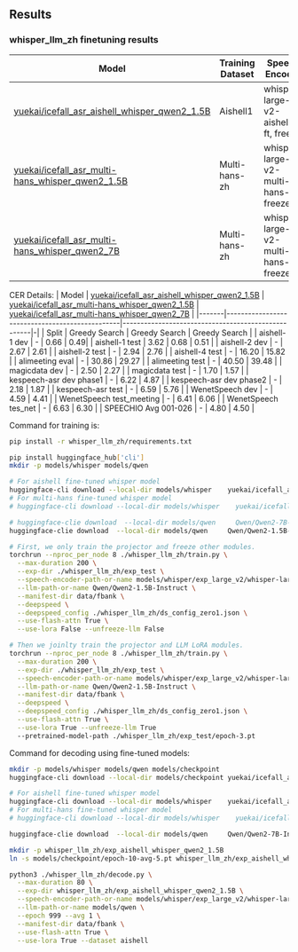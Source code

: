 ## Results

### whisper_llm_zh finetuning results

|Model|         Training Dataset  | Speech Encoder | LLM |  Projector |
|-| -------------------------| ----------------|------|---------------|
|[yuekai/icefall_asr_aishell_whisper_qwen2_1.5B](https://huggingface.co/yuekai/icefall_asr_aishell_whisper_qwen2_1.5B)  | Aishell1                | whisper-large-v2-aishell1-ft, freeze| Qwen2-1.5B-Instruct, LoRA | Linear, 8x downsample|
| [yuekai/icefall_asr_multi-hans_whisper_qwen2_1.5B](https://huggingface.co/yuekai/icefall_asr_multi-hans_whisper_qwen2_1.5B)  |Multi-hans-zh                | whisper-large-v2-multi-hans-ft, freeze| Qwen2-1.5B-Instruct, LoRA | Linear, 8x downsample||
| [yuekai/icefall_asr_multi-hans_whisper_qwen2_7B](https://huggingface.co/yuekai/icefall_asr_multi-hans_whisper_qwen2_7B)  |Multi-hans-zh                | whisper-large-v2-multi-hans-ft, freeze| Qwen2-7B-Instruct, LoRA | Linear, 8x downsample||

CER Details:
| Model | [yuekai/icefall_asr_aishell_whisper_qwen2_1.5B](https://huggingface.co/yuekai/icefall_asr_aishell_whisper_qwen2_1.5B) | [yuekai/icefall_asr_multi-hans_whisper_qwen2_1.5B](https://huggingface.co/yuekai/icefall_asr_multi-hans_whisper_qwen2_1.5B) | [yuekai/icefall_asr_multi-hans_whisper_qwen2_7B](https://huggingface.co/yuekai/icefall_asr_multi-hans_whisper_qwen2_1.5B) |
|-------|------------------------------------------------|----------------------------------------------------|-|
| Split | Greedy Search | Greedy Search | Greedy Search |
| aishell-1 dev | - | 0.66 | 0.49|
| aishell-1 test | 3.62 | 0.68 | 0.51 |
| aishell-2 dev | - | 2.67 | 2.61 |
| aishell-2 test | - | 2.94 | 2.76 |
| aishell-4 test | - | 16.20 | 15.82 |
| alimeeting eval | - | 30.86 | 29.27 |
| alimeeting test | - | 40.50 | 39.48 |
| magicdata dev | - | 2.50 | 2.27 |
| magicdata test | - | 1.70 | 1.57 |
| kespeech-asr dev phase1 | - | 6.22 | 4.87 |
| kespeech-asr dev phase2 | - | 2.18 | 1.87 |
| kespeech-asr test | - | 6.59 | 5.76 |
| WenetSpeech dev | - | 4.59 | 4.41 |
| WenetSpeech test_meeting | - | 6.41 | 6.06 |
| WenetSpeech tes_net | - | 6.63 | 6.30 |
| SPEECHIO Avg 001-026 | - | 4.80 | 4.50 |


Command for training is:
```bash
pip install -r whisper_llm_zh/requirements.txt

pip install huggingface_hub['cli']
mkdir -p models/whisper models/qwen

# For aishell fine-tuned whisper model
huggingface-cli download --local-dir models/whisper    yuekai/icefall_asr_aishell_whisper exp_large_v2/whisper-large-v2-aishell1-epoch-10-avg-6.pt
# For multi-hans fine-tuned whisper model
# huggingface-cli download --local-dir models/whisper    yuekai/icefall_asr_multi-hans-zh_whisper v1.1/whisper-large-v2-multi-hans-zh-epoch-3-avg-10.pt

# huggingface-clie download  --local-dir models/qwen     Qwen/Qwen2-7B-Instruct
huggingface-clie download  --local-dir models/qwen     Qwen/Qwen2-1.5B-Instruct

# First, we only train the projector and freeze other modules.
torchrun --nproc_per_node 8 ./whisper_llm_zh/train.py \
  --max-duration 200 \
  --exp-dir ./whisper_llm_zh/exp_test \
  --speech-encoder-path-or-name models/whisper/exp_large_v2/whisper-large-v2-aishell1-epoch-10-avg-6.pt \
  --llm-path-or-name Qwen/Qwen2-1.5B-Instruct \
  --manifest-dir data/fbank \
  --deepspeed \
  --deepspeed_config ./whisper_llm_zh/ds_config_zero1.json \
  --use-flash-attn True \
  --use-lora False --unfreeze-llm False

# Then we joinlty train the projector and LLM LoRA modules.
torchrun --nproc_per_node 8 ./whisper_llm_zh/train.py \
  --max-duration 200 \
  --exp-dir ./whisper_llm_zh/exp_test \
  --speech-encoder-path-or-name models/whisper/exp_large_v2/whisper-large-v2-aishell1-epoch-10-avg-6.pt \
  --llm-path-or-name Qwen/Qwen2-1.5B-Instruct \
  --manifest-dir data/fbank \
  --deepspeed \
  --deepspeed_config ./whisper_llm_zh/ds_config_zero1.json \
  --use-flash-attn True \
  --use-lora True --unfreeze-llm True
  --pretrained-model-path ./whisper_llm_zh/exp_test/epoch-3.pt
```

Command for decoding using fine-tuned models:
```bash
mkdir -p models/whisper models/qwen models/checkpoint
huggingface-cli download --local-dir models/checkpoint yuekai/icefall_asr_aishell_whisper_qwen2_1.5B

# For aishell fine-tuned whisper model
huggingface-cli download --local-dir models/whisper    yuekai/icefall_asr_aishell_whisper exp_large_v2/whisper-large-v2-aishell1-epoch-10-avg-6.pt
# For multi-hans fine-tuned whisper model
# huggingface-cli download --local-dir models/whisper    yuekai/icefall_asr_multi-hans-zh_whisper v1.1/whisper-large-v2-multi-hans-zh-epoch-3-avg-10.pt

huggingface-clie download  --local-dir models/qwen     Qwen/Qwen2-7B-Instruct

mkdir -p whisper_llm_zh/exp_aishell_whisper_qwen2_1.5B
ln -s models/checkpoint/epoch-10-avg-5.pt whisper_llm_zh/exp_aishell_whisper_qwen2_1.5B/epoch-999.pt

python3 ./whisper_llm_zh/decode.py \
  --max-duration 80 \
  --exp-dir whisper_llm_zh/exp_aishell_whisper_qwen2_1.5B \
  --speech-encoder-path-or-name models/whisper/exp_large_v2/whisper-large-v2-aishell1-epoch-10-avg-6.pt  \
  --llm-path-or-name models/qwen \
  --epoch 999 --avg 1 \
  --manifest-dir data/fbank \
  --use-flash-attn True \
  --use-lora True --dataset aishell
```
